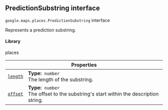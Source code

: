 
<devsite-heading text=" PredictionSubstring interface" for="PredictionSubstring" level="h2" link="" toc="" back-to-top=""><h2 id="PredictionSubstring" is-upgraded="">PredictionSubstring interface</h2></devsite-heading>
<p>
<code translate="no" dir="ltr"><span itemprop="path">google.maps.places</span>.<span itemprop="name">PredictionSubstring</span></code>
interface
</p>
<p>Represents a prediction substring.</p>
<devsite-heading text="Library" for="library_8" level="h4" link=""><h4 is-upgraded="" id="library_8">Library</h4></devsite-heading>
<p>places</p>
<div class="devsite-table-wrapper"><table class="properties responsive" summary="interface PredictionSubstring - Properties">
<thead>
<tr><th colspan="2">Properties</th>
</tr></thead>
<tbody>
<tr id="PredictionSubstring.length">
<td itemprop="property"><code translate="no" dir="ltr"><a class="secret-link" href="#PredictionSubstring.length"><span>length</span></a></code></td>
<td><div><strong>Type:</strong>&nbsp; <code translate="no" dir="ltr">number</code></div>
<div class="desc">The length of the substring.</div></td>
</tr>
<tr id="PredictionSubstring.offset">
<td itemprop="property"><code translate="no" dir="ltr"><a class="secret-link" href="#PredictionSubstring.offset"><span>offset</span></a></code></td>
<td><div><strong>Type:</strong>&nbsp; <code translate="no" dir="ltr">number</code></div>
<div class="desc">The offset to the substring's start within the description string.</div></td>
</tr>
</tbody>
</table></div>
